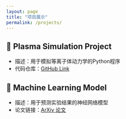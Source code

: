 ```yaml
---
layout: page
title: "项目展示"
permalink: /projects/
---
```


## 🔬 Plasma Simulation Project
- 描述：用于模拟等离子体动力学的Python程序  
- 代码仓库：[GitHub Link](https://github.com/ying123/plasma-sim)

## 🤖 Machine Learning Model
- 描述：用于预测实验结果的神经网络模型  
- 论文链接：[ArXiv 论文](https://arxiv.org/abs/xxxx.xxxxx)
